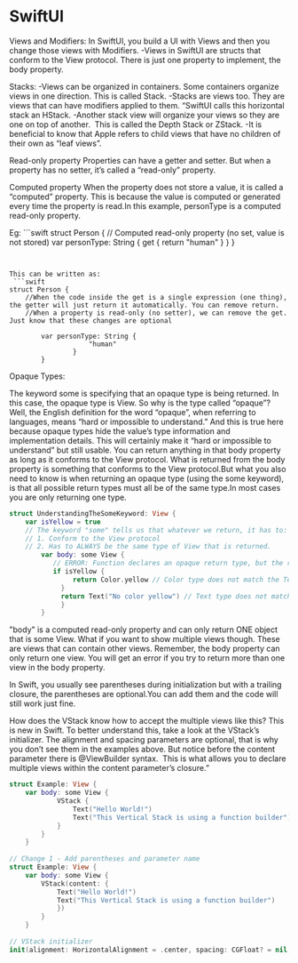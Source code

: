 # SwiftUI

Views and Modifiers:
In SwiftUI, you build a UI with Views and then you change those views with Modifiers.
-Views in SwiftUI are structs that conform to the View protocol. There is just one property to implement, the body property.

Stacks:
-Views can be organized in containers. Some containers organize views in one direction. This is called Stack.
-Stacks are views too. They are views that can have modifiers applied to them. “SwiftUI calls this horizontal stack an HStack.
-Another stack view will organize your views so they are one on top of another.  This is called the Depth Stack or ZStack.
-It is beneficial to know that Apple refers to child views that have no children of their own as “leaf views”.



Read-only property
Properties can have a getter and setter. But when a property has no setter, it’s called a “read-only” property. 

Computed property
When the property does not store a value, it is called a “computed” property. This is because the value is computed or generated every time the property is read.In this example, personType is a computed read-only property.

Eg: ```swift
struct Person {
    // Computed read-only property (no set, value is not stored)
        var personType: String {
                get {
                        return "human"
                    }
                }
        }
```


This can be written as:
 ```swift
struct Person {
    //When the code inside the get is a single expression (one thing), the getter will just return it automatically. You can remove return. 
    //When a property is read-only (no setter), we can remove the get.  Just know that these changes are optional
    
        var personType: String {
                    "human"
                }
        }
```

Opaque Types:

The keyword some is specifying that an opaque type is being returned. In this case, the opaque type is View. So why is the type called “opaque”? Well, the English definition for the word “opaque”, when referring to languages, means “hard or impossible to understand.” And this is true here because opaque types hide the value’s type information and implementation details. This will certainly make it “hard or impossible to understand” but still usable.
You can return anything in that body property as long as it conforms to the View protocol.
What is returned from the body property is something that conforms to the View protocol.But what you also need to know is when returning an opaque type (using the some keyword), is that all possible return types must all be of the same type.In most cases you are only returning one type.

```swift
struct UnderstandingTheSomeKeyword: View {
    var isYellow = true
    // The keyword "some" tells us that whatever we return, it has to:    
    // 1. Conform to the View protocol    
    // 2. Has to ALWAYS be the same type of View that is returned.
        var body: some View {
           // ERROR: Function declares an opaque return type, but the return statements in its body do not have matching underlying types        
           if isYellow {            
                return Color.yellow // Color type does not match the Text type
             }
             return Text("No color yellow") // Text type does not match the color type    
             }
        }
```

"body" is a computed read-only property and can only return ONE object that is some View. What if you want to show multiple views though. These are views that can contain other views. Remember, the body property can only return one view. You will get an error if you try to return more than one view in the body property.

In Swift, you usually see parentheses during initialization but with a trailing closure, the parentheses are optional.You can add them and the code will still work just fine.

How does the VStack know how to accept the multiple views like this? This is new in Swift. To better understand this, take a look at the VStack’s initializer. The alignment and spacing parameters are optional, that is why you don’t see them in the examples above. But notice before the content parameter there is @ViewBuilder syntax.  This is what allows you to declare multiple views within the content parameter’s closure.”

```swift
struct Example: View {
    var body: some View {
            VStack {
                Text("Hello World!")
                Text("This Vertical Stack is using a function builder")
            }
        }
    } 
    
// Change 1 - Add parentheses and parameter name
struct Example: View {
    var body: some View {
        VStack(content: {
            Text("Hello World!")
            Text("This Vertical Stack is using a function builder")
            })
        }
    } 
    
// VStack initializer
init(alignment: HorizontalAlignment = .center, spacing: CGFloat? = nil, @ViewBuilder content: () -> Content)
```

